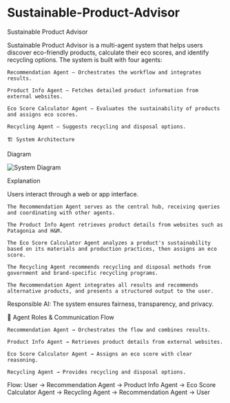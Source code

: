 # Sustainable-Product-Advisor
Sustainable Product Advisor

Sustainable Product Advisor is a multi-agent system that helps users discover eco-friendly products, calculate their eco scores, and identify recycling options.
The system is built with four agents:

	Recommendation Agent – Orchestrates the workflow and integrates results.

	Product Info Agent – Fetches detailed product information from external websites.

	Eco Score Calculator Agent – Evaluates the sustainability of products and assigns eco scores.

	Recycling Agent – Suggests recycling and disposal options.

	🏗️ System Architecture
Diagram


![System Diagram](https://i.postimg.cc/02B6tQvc/System-Diagram-2.png)


Explanation

Users interact through a web or app interface.

	The Recommendation Agent serves as the central hub, receiving queries and coordinating with other agents.

	The Product Info Agent retrieves product details from websites such as Patagonia and H&M.

	The Eco Score Calculator Agent analyzes a product's sustainability based on its materials and production practices, then assigns an eco score.

	The Recycling Agent recommends recycling and disposal methods from government and brand-specific recycling programs.

	The Recommendation Agent integrates all results and recommends alternative products, and presents a structured output to the user.


Responsible AI: The system ensures fairness, transparency, and privacy.

🤝 Agent Roles & Communication Flow

	Recommendation Agent → Orchestrates the flow and combines results.

	Product Info Agent → Retrieves product details from external websites.

	Eco Score Calculator Agent → Assigns an eco score with clear reasoning.

	Recycling Agent → Provides recycling and disposal options.

Flow:
User → Recommendation Agent → Product Info Agent → Eco Score Calculator Agent → Recycling Agent → Recommendation Agent → User

